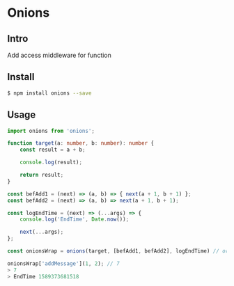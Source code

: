 # Onions

## Intro
Add access middleware for function

## Install
```sh
$ npm install onions --save

```
## Usage
```ts | pure
import onions from 'onions';

function target(a: number, b: number): number {
    const result = a + b;

    console.log(result);

    return result;
}

const befAdd1 = (next) => (a, b) => { next(a + 1, b + 1) };
const befAdd2 = (next) => (a, b) => next(a + 1, b + 1);

const logEndTime = (next) => (...args) => {
    console.log('EndTime', Date.now());

    next(...args);
};

const onionsWrap = onions(target, [befAdd1, befAdd2], logEndTime) // or [logEndTime]

onionsWrap['addMessage'](1, 2); // 7
> 7
> EndTime 1589373681518

```
